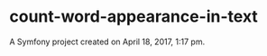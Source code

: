 count-word-appearance-in-text
=============================

A Symfony project created on April 18, 2017, 1:17 pm.
